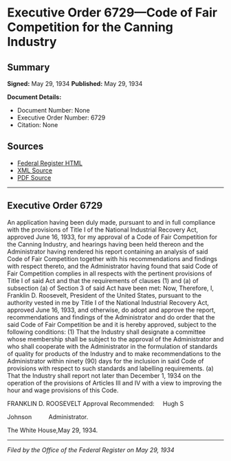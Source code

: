 # Executive Order 6729—Code of Fair Competition for the Canning Industry

## Summary

**Signed:** May 29, 1934
**Published:** May 29, 1934

**Document Details:**
- Document Number: None
- Executive Order Number: 6729
- Citation: None

## Sources
- [Federal Register HTML](https://www.presidency.ucsb.edu/documents/executive-order-6729-code-fair-competition-for-the-canning-industry)
- [XML Source](None)
- [PDF Source](None)

---

## Executive Order 6729

An application having been duly made, pursuant to and in full compliance with the provisions of Title I of the National Industrial Recovery Act, approved June 16, 1933, for my approval of a Code of Fair Competition for the Canning Industry, and hearings having been held thereon and the Administrator having rendered his report containing an analysis of said Code of Fair Competition together with his recommendations and findings with respect thereto, and the Administrator having found that said Code of Fair Competition complies in all respects with the pertinent provisions of Title I of said Act and that the requirements of clauses (1) and (a) of subsection (a) of Section 3 of said Act have been met:
Now, Therefore, I, Franklin D. Roosevelt, President of the United States, pursuant to the authority vested in me by Title I of the National Industrial Recovery Act, approved June 16, 1933, and otherwise, do adopt and approve the report, recommendations and findings of the Administrator and do order that the said Code of Fair Competition be and it is hereby approved, subject to the following conditions:
    (1) That the Industry shall designate a committee whose membership shall be subject to the approval of the Administrator and who shall cooperate with the Administrator in the formulation of standards of quality for products of the Industry and to make recommendations to the Administrator within ninety (90) days for the inclusion in said Code of provisions with respect to such standards and labelling requirements.
(a) That the Industry shall report not later than December 1, 1934 on the operation of the provisions of Articles III and IV with a view to improving the hour and wage provisions of this Code.

FRANKLIN D. ROOSEVELT
Approval Recommended:     Hugh S 

Johnson          Administrator.

The White House,May 29, 1934.

---

*Filed by the Office of the Federal Register on May 29, 1934*
